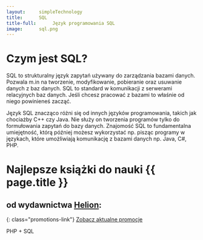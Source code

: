 ```yaml
---
layout:     simpleTechnology
title:      SQL
title-full:      Język programowania SQL
image:		sql.png
---
```


Czym jest SQL?
==============

SQL to strukturalny język zapytań używany do zarządzania bazami danych. Pozwala m.in na tworzenie, modyfikowanie, pobieranie oraz usuwanie danych z baz danych.
SQL to standard w komunikacji z serwerami relacyjnych baz danych. Jeśli chcesz pracować z bazami to właśnie od niego powinieneś zacząć.

Język SQL znacząco różni się od innych języków programowania, takich jak chociażby C++ czy Java. Nie służy on tworzenia programów tylko do formułowania zapytań do bazy danych. Znajomość SQL to fundamentalna umiejętność, którą później możesz wykorzystać np. pisząc programy w językach, które umożliwiają komunikację z bazami danych np. Java, C#, PHP.

# Najlepsze książki do nauki {{ page.title }}
## od wydawnictwa [Helion](http://helion.pl/view/9102Q):

{: class="promotions-link"}
[Zobacz aktualne promocje](http://helion.pl/page/9102Q/promocje)


<div class="book">
    <script src="http://helion.pl/plugins/new/ksiazkasm.phi?id=missql&nr=9102Q&size=181&utf8=1"></script>
</div>

<div class="book">
    <script src="http://helion.pl/plugins/new/ksiazkasm.phi?id=sqldkp&nr=9102Q&size=181&utf8=1"></script>
</div>

<div class="book">
    <script src="http://helion.pl/plugins/new/ksiazkasm.phi?id=jsqlp2&nr=9102Q&size=181&utf8=1"></script>
</div>

<div class="book">
    <script src="http://helion.pl/plugins/new/ksiazkasm.phi?id=sqlsts&nr=9102Q&size=181&utf8=1"></script>
</div>

PHP + SQL

<div class="book">
    <script src="http://helion.pl/plugins/new/ksiazkasm.phi?id=phmdk3&nr=9102Q&size=181&utf8=1"></script>
</div>

<div class="book">
    <script src="http://helion.pl/plugins/new/ksiazkasm.phi?id=phmsv5&nr=9102Q&size=181&utf8=1"></script>
</div>

<div class="book">
    <script src="http://helion.pl/plugins/new/ksiazkasm.phi?id=phmyj4&nr=9102Q&size=181&utf8=1"></script>
</div>

